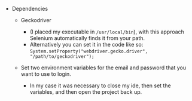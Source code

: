 * Dependencies

    * Geckodriver 
        
        * (I placed my executable in `/usr/local/bin`), with this approach Selenium automatically finds it from your path.
        * Alternatively you can set it in the code like so: `System.setProperty("webdriver.gecko.driver", "/path/to/geckodriver");`
    
    * Set two environment variables for the email and password that you want to use to login.
    
        * In my case it was necessary to close my ide, then set the variables, and then open the project back up.
